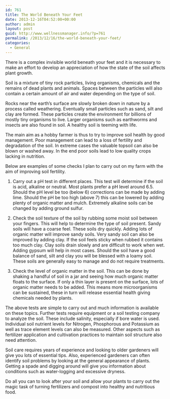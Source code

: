 ```yaml
---
id: 761
title: The World Beneath Your Feet
date: 2013-12-16T04:52:00+00:00
author: admin
layout: post
guid: http://www.wellnessmanager.info/?p=761
permalink: /2013/12/16/the-world-beneath-your-feet/
categories:
  - General
---
```

There is a complex invisible world beneath your feet and it is necessary to make an effort to develop an appreciation of how the state of the soil affects plant growth.

Soil is a mixture of tiny rock particles, living organisms, chemicals and the remains of dead plants and animals. Spaces between the particles will also contain a certain amount of air and water depending on the type of soil.

Rocks near the earth’s surface are slowly broken down in nature by a process called weathering. Eventually small particles such as sand, silt and clay are formed. These particles create the environment for billions of mostly tiny organisms to live. Larger organisms such as earthworms and insects are also found in soil. A healthy soil is teeming with life.

The main aim as a hobby farmer is thus to try to improve soil health by good management. Poor management can lead to a loss of fertility and degradation of the soil. In extreme cases the valuable topsoil can also be blown or washed away. In the end poor soils lead to low quality crops lacking in nutrition.

Below are examples of some checks I plan to carry out on my farm with the aim of improving soil fertility.

1) Carry out a pH test in different places. This test will determine if the soil is acid, alkaline or neutral. Most plants prefer a pH level around 6.5. Should the pH level be too (below 6) corrections can be made by adding lime. Should the pH be too high (above 7) this can be lowered by adding plenty of organic matter and mulch. Extremely alkaline soils can be changed by adding ground sulfur.

2) Check the soil texture of the soil by rubbing some moist soil between your fingers. This will help to determine the type of soil present. Sandy soils will have a coarse feel. These soils dry quickly. Adding lots of organic matter will improve sandy soils. Very sandy soil can also be improved by adding clay. If the soil feels sticky when rubbed it contains too much clay. Clay soils drain slowly and are difficult to work when wet. Adding gypsum will help in most cases. Should the soil have a good balance of sand, silt and clay you will be blessed with a loamy soil. These soils are generally easy to manage and do not require treatments.

3) Check the level of organic matter in the soil. This can be done by shaking a handful of soil in a jar and seeing how much organic matter floats to the surface. If only a thin layer is present on the surface, lots of organic matter needs to be added. This means more microorganisms can be sustained, these in turn will release essential health giving chemicals needed by plants.

The above tests are simple to carry out and much information is available on these topics. Further tests require equipment or a soil testing company to analyze the soil. These include salinity, especially if bore water is used. Individual soil nutrient levels for Nitrogen, Phosphorous and Potassium as well as trace element levels can also be measured. Other aspects such as fertilizer application and cultivation practices to maintain soil structure also need attention.

Soil care requires years of experience and looking to older gardeners will give you lots of essential tips. Also, experienced gardeners can often identify soil problems by looking at the general appearance of plants. Getting a spade and digging around will give you information about conditions such as water-logging and excessive dryness.

Do all you can to look after your soil and allow your plants to carry out the magic task of turning fertilizers and compost into healthy and nutritious food.